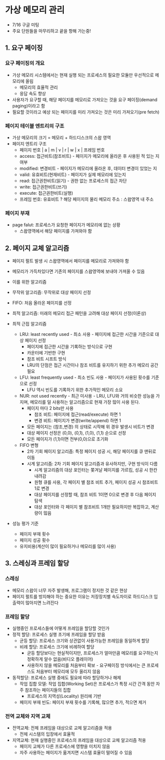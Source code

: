 # 가상 메모리 관리

- 7/16 구글 미팅
- 주요 단원들을 마무리하고 끝을 항해 가는중!

## 1. 요구 페이징

### 요구 페이징의 개요

- 가상 메모리 시스템에서는 현재 실행 되는 프로세스의 필요한 모듈만 우선적으로 메모리에 올림
  - 메모리의 효율적 관리
  - 응답 속도 향상
- 사용자가 요구할 때, 해당 페이지를 메모리로 가져오는 것을 요구 페이징(demand paging)이라고 함
- 필요할 것이라고 예상 되는 페이지를 미리 가져오는 것은 미리 가져오기(pre fetch)

### 페이지 테이블 엔트리의 구조

- 가상 메모리의 크기 = 메모리 + 하드디스크의 스왑 영역
- 페이지 엔트리 구조
  - 페이지 번호 | a | m | v | r | w | x | 프레임 번호
  - access: 접근비트(참조비트) - 페이지가 메모리에 올라온 후 사용된 적 있는 지 여부
  - modified: 변경비트 - 페이지가 메모리에 올라온 후, 데이터 변경이 있었는 지
  - valid: 유효비트(현재비트) - 페이지가 실제 메모리에 있는지
  - read: 접근권한비트(읽기) - 권한 없는 프로세스의 접근 차단
  - write: 접근권한비트(쓰기)
  - execute: 접근권한비트(실행)
  - 프레임 번호: 유효비트 ? 해당 페이지의 물리 메모리 주소 : 스왑영역 내 주소

### 페이지 부재

- page falut: 프로세스가 요청한 페이지가 메모리에 없는 상황
  - 스왑영역에서 해당 페이지를 가져와야 함

## 2. 페이지 교체 알고리즘

- 페이지 펄트 발생 시 스왑영역에서 페이지를 메모리로 가져와야 함
- 메모리가 가득차있다면 기존의 페이지를 스왑영역에 보내야 가져올 수 있음
- 이를 위한 알고리즘

- 무작위 알고리즘: 무작위로 대상 페이지 선정
- FIFO: 처음 올라온 페이지를 선정

- 최적 알고리즘: 미래의 메모리 접근 패턴을 고려해 대상 페이지 선정(이론상)

- 최적 근접 알고리즘

  - LRU: least recently used - 최소 사용 - 페이지에 접근한 시간을 기준으로 대상 페이지 선정
    - 페이지에 접근한 시간을 기록하는 방식으로 구현
    - 카운터에 기반한 구현
    - 참조 비트 시프트 방식
    - LRU의 단점은 접근 시간이나 참조 비트를 유지하기 위한 추가 메모리 공간 필요
  - LFU: least frequently used - 최소 빈도 사용 - 페이지가 사용된 횟수를 기준으로 선정
    - LFU 역시 빈도를 기록하기 위한 추가적인 메모리 소요
  - NUR: not used recently - 최근 미사용 - LRU, LFU와 거의 비슷한 성능을 가지며, 메모리를 덜 사용하는 알고리즘으로 현재 가장 많이 사용 된다.
    - 페이지 마다 2 bits만 사용
      - 참조 비트: 페이지에 접근(read/execute) 하면 1
      - 변경 비트: 페이지가 변경(write/append) 하면 1
    - 모든 페이지는 (참조,변경) 의 상태로 시작해 위 경우 발생시 비트가 변경
    - 대상 페이지 선정은 (0,0), (0,1), (1,0), (1,1) 순으로 선정
    - 모든 페이지가 (1,1)이면 전부(0,0)으로 초기화
  - FIFO 변형
    - 2차 기회 페이지 알고리즘: 특정 페이지 성공 시, 해당 페이지를 큐 맨뒤로 이동
    - 시계 알고리즘: 2차 기회 페이지 알고리즘과 유사하지만, 구현 방식이 다름
      - 시계 알고리즘의 대상 포인터는 쫒겨날 페이지를 가르킴, 성공 시 한칸 내려감
      - 원형 큐를 사용, 각 페이지 별 참조 비트 추가, 페이지 성공 시 참조비트 1로 변경
      - 대상 페이지를 선정할 때, 참조 비트 1이면 0으로 변경 후 다음 페이지 탐색
      - 대상 포인터와 각 페이지 별 참조비트 1개만 필요하지만 복잡하고, 계산량이 많음

- 성능 평가 기준
  - 페이지 부재 횟수
  - 페이지 성공 횟수
  - 유지비용(계산이 많이 필요하거나 메모리를 많이 사용)

## 3. 스레싱과 프레임 할당

### 스레싱

- 메모리 스왑이 너무 자주 발생해, 프로그램이 정지한 것 같은 현상
- 페이지 펄트를 방지해야 하는 중요한 이유는 저장장치별 속도차이로 하드디스크 입출력이 많아지면 느려진다

### 프레임 할당

- 실행중인 프로세스들에 어떻게 프레임을 할당할 것인가
- 정적 할당: 프로세스 실행 초기에 프레임을 할당 받음
  - 균등 할당: 프로세스 크기와 상관없이 사용가능한 프레임을 동일하게 할당
  - 비례 할당: 프로세스 크기에 비례하여 할당
    - 균등 할당보다는 현실적이지만, 프로세스가 얼마만큼 메모리를 요구하는지 정확하게 알수 없음(비디오 플레이어)
    - 사용하지 않을 메모리를 처음부터 확보 - 요구페이징 방식에서는 큰 프로세스도 처음부터 메모리에 모두 올리지 않음
- 동적할당: 프로세스 실행 중에도 필요에 따라 할당하거나 해제
  - 작업 집합 모델: 작업 집합(Working Set)은 프로세스가 특정 시간 간격 동안 자주 참조하는 페이지들의 집합
    - 프로세스의 지역성(Locality) 원리에 기반
  - 페이지 부재 빈도: 페이지 부재 횟수를 기록해, 많으면 추가, 적으면 제거

### 전역 교체와 지역 교체

- 전역교체: 전체 프레임을 대상으로 교체 알고리즘을 적용
  - 전체 시스템의 입장에서 효율적
- 지역교체: 현재 실행중인 프로세스의 프레임을 대상으로 교체 알고리즘 적용
  - 페이지 교체가 다른 프로세스에 영향을 미치지 않음
  - 자주 사용하는 페이지가 옮겨지면 시스템 효율이 떨어질 수 있음

